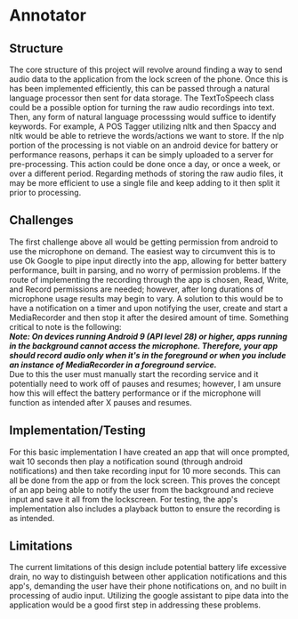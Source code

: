 # Annotator

## Structure
The core structure of this project will revolve around finding a way to send audio data to the application from the lock screen of the phone. Once this is has been implemented efficiently, this can be passed through a natural language processor then sent for data storage. The TextToSpeech class could be a possible option for turning the raw audio recordings into text. Then, any form of natural language processsing would suffice to identify keywords. For example, A POS Tagger utilizing nltk and then Spaccy and nltk would be able to retrieve the words/actions we want to store. If the nlp portion of the processing is not viable on an android device for battery or performance reasons, perhaps it can be simply uploaded to a server for pre-processing. This action could be done once a day, or once a week, or over a different period. Regarding methods of storing the raw audio files, it may be more efficient to use a single file and keep adding to it then split it prior to processing.
<br>
## Challenges
The first challenge above all would be getting permission from android to use the microphone on demand. The easiest way to circumvent this is to use Ok Google to pipe input directly into the app, allowing for better battery performance, built in parsing, and no worry of permission problems. If the route of implementing the recording through the app is chosen, Read, Write, and Record permissions are needed; however, after long durations of microphone usage results may begin to vary. A solution to this would be to have a notification on a timer and upon notifying the user, create and start a MediaRecorder and then stop it after the desired amount of time. Something critical to note is the following:
<br>
***Note: On devices running Android 9 (API level 28) or higher, apps running in the background cannot access the microphone. Therefore, your app should record audio only when it's in the foreground or when you include an instance of MediaRecorder in a foreground service.***
<br>
Due to this the user must manually start the recording service and it potentially need to work off of pauses and resumes; however, I am unsure how this will effect the battery performance or if the microphone will function as intended after X pauses and resumes.
<br>
## Implementation/Testing
For this basic implementation I have created an app that will once prompted, wait 10 seconds then play a notification sound (through android notifications) and then take recording input for 10 more seconds. This can all be done from the app or from the lock screen. This proves the concept of an app being able to notify the user from the background and recieve input and save it all from the lockscreen. For testing, the app's implementation also includes a playback button to ensure the recording is as intended.
## Limitations
The current limitations of this design include potential battery life excessive drain, no way to distinguish between other application notifications and this app's, demanding the user have their phone notifications on, and no built in processing of audio input. Utilizing the google assistant to pipe data into the application would be a good first step in addressing these problems.
